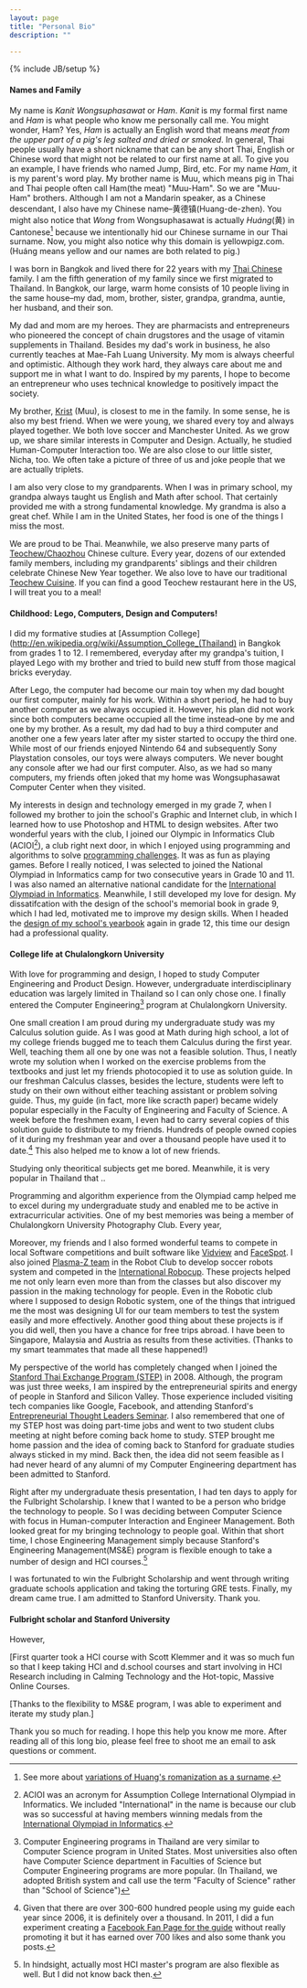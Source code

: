 ```yaml
---
layout: page
title: "Personal Bio"
description: ""

---
```

{% include JB/setup %}

<!--TODO
1. Make Huang De Zhen a voice.
2.

www.yellowpigz.com
kanitw.yellowpigz.com/bio.html
-->

<!-- more about Bangkok -->
<!-- what brought --> 

#### Names and Family

<!-- what people who now me personally call me-->

My name is *Kanit Wongsuphasawat* or *Ham*. *Kanit* is my formal first name and *Ham* is what people who know me personally call me.
You might wonder, Ham? Yes, *Ham* is actually an English word that means *meat from the upper part of a pig's leg salted and dried or smoked*.  In general, Thai people usually have a short nickname that can be any short Thai, English or Chinese word that might not be related to our first name at all. To give you an example, I have friends who named Jump, Bird, etc.  For my name *Ham*, it is my parent's word play.  My brother name is Muu, which means pig in Thai and Thai people often call Ham(the meat) "Muu-Ham".  So we are "Muu-Ham" brothers. Although I am not a Mandarin speaker, as a Chinese descendant, I also have my Chinese name–黄德镇(Huang-de-zhen).  You might also notice that *Wong* from Wongsuphasawat is actually *Huáng*(黄) in Cantonese[^Huang] because we intentionally hid our Chinese surname in our Thai surname.  Now, you might also notice why this domain is yellowpigz.com. (Huáng means yellow and our names are both related to pig.)

I was born in Bangkok and lived there for 22 years with my [Thai Chinese](http://en.wikipedia.org/wiki/Chinese_people_in_Thailand) family.  I am the fifth generation of my family since we first migrated to Thailand.  In Bangkok, our large, warm home consists of 10 people living in the same house–my dad, mom, brother, sister,  grandpa, grandma, auntie, her husband, and their son. 

<!--TODO: Put family picture --> 

My dad and mom are my heroes.  They are pharmacists and entrepreneurs who pioneered the concept of chain drugstores and the usage of vitamin supplements in Thailand.  Besides my dad's work in business, he also currently teaches at Mae-Fah Luang University.  My mom is always cheerful and optimistic.  Although they work hard, they always care about me and support me in what I want to do.  Inspired by my parents, I hope to become an entrepreneur who uses technical knowledge to positively impact the society. 

My brother, [Krist](http://krist.yellowpigz.com]) (Muu), is closest to me in the family.  In some sense, he is also my best friend.  When we were young, we shared every toy and always played together.  We both love soccer and Manchester United.  As we grow up, we share similar interests in Computer and Design.  Actually, he studied Human-Computer Interaction too.  We are also close to our little sister, Nicha, too.  We often take a picture of three of us and joke people that we are actually triplets. 

<!--TODO: Put trio picture -->

I am also very close to my grandparents.  When I was in primary school, my grandpa always taught us English and Math after school.  That certainly provided me with a strong fundamental knowledge.  My grandma is also a great chef.  While I am in the United States, her food is one of the things I miss the most.  

We are proud to be Thai.  Meanwhile, we also preserve many parts of [Teochew/Chaozhou](http://en.wikipedia.org/wiki/Chaozhou) Chinese culture.  Every year, dozens of our extended family members, including my grandparents' siblings and their children celebrate Chinese New Year together.  We also love to have <!--find better word--> our traditional [Teochew Cuisine](http://en.wikipedia.org/wiki/Teochew_cuisine).  If you can find a good Teochew restaurant here in the US, I will treat you to a meal!

#### Childhood: Lego, Computers, Design and Computers!

I did my formative studies at [Assumption College](http://en.wikipedia.org/wiki/Assumption_College_(Thailand) in Bangkok from grades 1 to 12.  I remembered, everyday after my grandpa's tuition, I played Lego with my brother and tried to build new stuff from those magical bricks everyday.  

<!--I also liked Scrabble and I won the Primary School league in the National Scrabble Championship[^Scrabble].-->
<!--TODO: Put kiddy picture -->

After Lego, the computer had become our main toy when my dad bought our first computer, mainly for his work.  Within a short period, he had to buy another computer as we always occupied it.  However, his plan did not work since both computers became occupied all the time instead–one by me and one by my brother.  As a result, my dad had to buy a third computer and another one a few years later after my sister started to occupy the third one.  While most of our friends enjoyed Nintendo 64 and subsequently Sony Playstation consoles, our toys were always computers.  We never bought any console after we had our first computer.  Also, as we had so many computers, my friends often joked that my home was Wongsuphasawat Computer Center when they visited.

My interests in design and technology emerged in my grade 7, when I followed my brother to join the school's Graphic and Internet club, in which I learned how to use Photoshop and HTML to design websites.  After two wonderful years with the club, I joined our Olympic in Informatics Club (ACIOI[^ACIOI]), a club right next door, in which I enjoyed using programming and algorithms to solve [programming challenges](http://en.wikipedia.org/wiki/Competitive_programming).  It was as fun as playing games. Before I really noticed, I was selected to joined the National Olympiad in Informatics camp for two consecutive years in Grade 10 and 11. I was also named an alternative national candidate for the [International Olympiad in Informatics](http://en.wikipedia.org/wiki/International_Olympiad_in_Informatics).  Meanwhile, I still developed my love for design.  My dissatifcation with the design of the school's memorial book in grade 9, which I had led, motivated me to improve my design skills.   When I headed the [design of my school's yearbook](/project/acyearbook.md) again in grade 12, this time our design had a professional quality.

<!-- TODO: put olympic picture and yearbook --> 

#### College life at Chulalongkorn University

With love for programming and design, I hoped to study Computer Engineering and Product Design.  However, undergraduate interdisciplinary education was largely limited in Thailand so I can only chose one.  I finally entered the Computer Engineering[^ComEng] program at Chulalongkorn University.

One small creation I am proud during my undergraduate study was my Calculus solution guide.  As I was good at Math during high school, a lot of my college friends bugged me to teach them Calculus during the first year.  Well, teaching them all one by one was not a feasible solution.  Thus, I neatly wrote my solution when I worked on the exercise problems from the textbooks and just let my friends photocopied it to use as solution guide.  In our freshman Calculus classes, besides the lecture, students were left to study on their own without either teaching assistant or problem solving guide.  Thus, my guide (in fact, more like scracth paper) became widely popular especially in the Faculty of Engineering and Faculty of Science.  A week before the freshmen exam, I even had to carry several copies of this solution guide to distribute to my friends. Hundreds of people owned copies of it during my freshman year and over a thousand people have used it to date.[^thousand]  This also helped me to know a lot of new friends.  

Studying only theoritical subjects get me bored.  Meanwhile, it is very popular in Thailand that ..


<!-- picture of calculus guide-->

Programming and algorithm experience from the Olympiad camp helped me to excel during my undergraduate study and enabled me to be active in extracurricular activities.  One of my best memories was being a member of Chulalongkorn University Photography Club.  Every year, 

Moreover, my friends and I also formed wonderful<!--TODO find better word--> teams to compete in local Software competitions and built software like [Vidview](/project/vidview.html) and [FaceSpot](/project/facespot.html]).  I also joined [Plasma-Z team](/project/plasmaz.html) in the Robot Club to develop soccer robots system and competed in the [International Robocup](http://www.robocup.org/).  These projects helped me not only learn even more than from the classes but also discover my passion in the making technology for people.  Even in the Robotic club where I supposed to design Robotic system, one of the things that intrigued me the most was designing UI for our team members to test the system easily and more effectively.  Another good thing about these projects is if you did well, then you have a chance for free trips abroad.  I have been to Singapore, Malaysia and Austria as results from these activities.  (Thanks to my smart teammates that made all these happened!)

My perspective of the world has completely changed when I joined the [Stanford Thai Exchange Program (STEP)](http://www.stanford.edu/group/thais/cgi-bin/step/home.php) in 2008.  Although, the program was just three weeks, I am inspired by the entrepreneurial spirits and energy of people in Stanford and Silicon Valley.  Those experience included visiting tech companies like Google, Facebook, and attending Stanford's [Entrepreneurial Thought Leaders Seminar](http://etl.stanford.edu/). I also remembered that one of my STEP host was doing part-time jobs and went to two student clubs meeting at night before coming back home to study.  STEP brought me home passion and the idea of coming back to Stanford for graduate studies always sticked in my mind.  Back then, the idea did not seem feasible as I had never heard of any alumni of my Computer Engineering department has been admitted to Stanford.  

Right after my undergraduate thesis presentation, I had ten days to apply for the Fulbright Scholarship.  I knew that I wanted to be a person who bridge the technology to people. So I was deciding between  Computer Science with focus in Human-computer Interaction and Engineer Management.  Both looked great for my bringing technology to people goal. Within that short time, I chose Engineering Management simply because Stanford's Engineering Management(MS&E) program is flexible enough to take a number of design and HCI courses.[^HCI]

I was fortunated to win the Fulbright Scholarship and went through writing graduate schools application and taking the torturing GRE tests.  Finally, my dream came true.  I am admitted to Stanford University.  Thank you. 

#### Fulbright scholar and Stanford University

However,

[First quarter took a HCI course with Scott Klemmer and it was so much fun so that I keep taking HCI and d.school courses and start involving in HCI Research including in Calming Technology and the Hot-topic, Massive Online Courses. 

[Thanks to the flexibility to MS&E program, I was able to experiment and iterate my study plan.]  
 



Thank you so much for reading.  I hope this help you know me more.  After reading all of this long bio, please feel free to shoot me an email to ask questions or comment.  

[^Huang]: See more about [variations of Huang's romanization as a surname](http://bit.ly/huang-surname).
[^ACIOI]: ACIOI was an acronym for Assumption College International Olympiad in Informatics.  We included "International" in the name is because our club was so successful at having members winning medals from the [International Olympiad in Informatics](http://en.wikipedia.org/wiki/International_Olympiad_in_Informatics).
[^Scrabble]: To be precise, it is actually the National Crossword Championship.  Scrabble is called *Crossword* in Thailand probably due to license issue.
[^Chinese-Thai]: By saying Chinese-Thai, I am not ethnically mixed blood.  Most of my ancestry lines are rooted from China but since our family lives in
[^ComEng]: Computer Engineering programs in Thailand are very similar to Computer Science program in United States.  Most universities also often have Computer Science department in Faculties of Science but Computer Engineering programs are more popular. (In Thailand, we adopted British system and call use the term "Faculty of Science" rather than "School of Science")
[^thousand]: Given that there are over 300-600 hundred people using my guide each year since 2006, it is definitely over a thousand.  In 2011, I did a fun experiment creating a [Facebook Fan Page for the guide](http://www.facebook.com/hamcalculus) without really promoting it but it has earned over 700 likes and also some thank you posts. 
[^HCI]: In hindsight, actually most HCI master's program are also flexible as well.  But I did not know back then. 